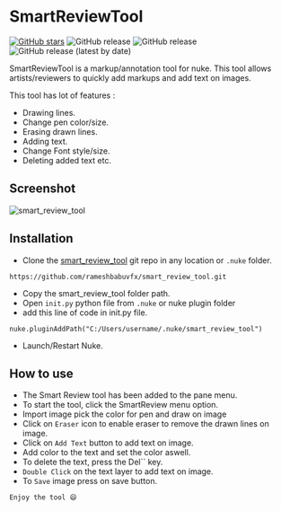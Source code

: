 # SmartReviewTool

[![GitHub stars](https://img.shields.io/github/stars/rameshbabuvfx/smart_review_tool)](https://github.com/rameshbabuvfx/smart_review_tool/stargazers) ![GitHub release](https://img.shields.io/badge/python-3.7+-green) ![GitHub release](https://img.shields.io/badge/python-2-green) ![GitHub release (latest by date)](https://img.shields.io/badge/nuke-11.0+-yellow)

SmartReviewTool is a markup/annotation tool for nuke. This tool allows artists/reviewers to quickly add markups and add text on images.

This tool has lot of features :

* Drawing lines.
* Change pen color/size.
* Erasing drawn lines.
* Adding text.
* Change Font style/size.
* Deleting added text etc.

## Screenshot

![smart_review_tool](https://user-images.githubusercontent.com/73053972/138094526-6b44b660-5065-4c57-80d7-c1d34964606b.png)

## Installation

* Clone the [smart_review_tool](https://github.com/rameshbabuvfx/smart_review_tool.git) git repo in any location or `.nuke` folder.

```
https://github.com/rameshbabuvfx/smart_review_tool.git
```

* Copy the smart_review_tool folder path.
* Open `init.py` python file from `.nuke` or nuke plugin folder
* add this line of code in init.py file.

```
nuke.pluginAddPath("C:/Users/username/.nuke/smart_review_tool")
```

* Launch/Restart Nuke.

## How to use

* The Smart Review tool has been added to the pane menu.
* To start the tool, click the SmartReview menu option.
* Import image pick the color for pen and draw on image
* Click on `Eraser` icon to enable eraser to remove the drawn lines on image.
* Click on `Add Text` button to add text on image.
* Add color to the text and set the color aswell.
* To delete the text, press the Del`` key.
* `Double Click` on the text layer to add text on image.
* To `Save` image press on save button.

```
Enjoy the tool 😄
```

